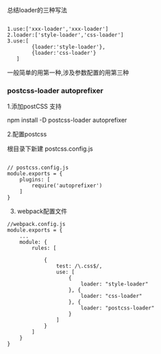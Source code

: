 
总结loader的三种写法

```

1.use:['xxx-loader','xxx-loader']
2.loader:['style-loader','css-loader']
3.use:[
        {loader:'style-loader'},
        {loader:'css-loader'}
   ]
```
一般简单的用第一种,涉及参数配置的用第三种




### postcss-loader autoprefixer 

1.添加postCSS 支持

npm install -D postcss-loader autoprefixer  

2.配置postcss

根目录下新建 postcss.config.js

```

// postcss.config.js  
module.exports = {  
    plugins: [  
        require('autoprefixer')  
    ]  
}  
```
3. webpack配置文件

```
//webpack.config.js  
module.exports = {  
    ...  
    module: {  
        rules: [  
  
            {  
                test: /\.css$/,  
                use: [  
                    {  
                        loader: "style-loader"  
                    }, {  
                        loader: "css-loader"
                    }, {  
                        loader: "postcss-loader"  
                    }  
                ]  
            }  
        ]  
    }  
}  

```

